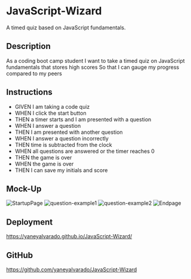 # JavaScript-Wizard
A timed quiz based on JavaScript fundamentals. 

## Description
As a coding boot camp student
I want to take a timed quiz on JavaScript fundamentals that stores high scores
So that I can gauge my progress compared to my peers

## Instructions
- GIVEN I am taking a code quiz
- WHEN I click the start button
- THEN a timer starts and I am presented with a question
- WHEN I answer a question
- THEN I am presented with another question
- WHEN I answer a question incorrectly
- THEN time is subtracted from the clock
- WHEN all questions are answered or the timer reaches 0
- THEN the game is over
- WHEN the game is over
- THEN I can save my initials and score

## Mock-Up
![StartupPage](https://user-images.githubusercontent.com/123707509/226520720-b5c13c29-c343-4771-889d-0b8bf2fb24ed.png)
![question-example1](https://user-images.githubusercontent.com/123707509/226520810-6f8c69f8-6eea-417a-a0fc-b161f3434f8e.png)
![question-example2](https://user-images.githubusercontent.com/123707509/226520887-3b558702-afd9-4fa5-b2a2-fd72ec102fc0.png)
![Endpage](https://user-images.githubusercontent.com/123707509/226524245-6f7106d9-c07e-4693-8fde-5a5af4d196f9.png)

## Deployment
https://yaneyalvarado.github.io/JavaScript-Wizard/

## GitHub
https://github.com/yaneyalvarado/JavaScript-Wizard